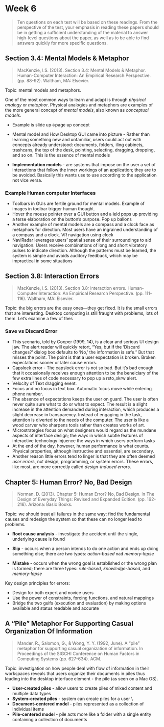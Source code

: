 # Week 6

> Ten questions on each test will be based on these readings. From the perspective of the test, your emphasis in reading these papers should be in getting a sufficient understanding of the material to answer high-level questions about the paper, as well as to be able to find answers quickly for more specific questions.

## Section 3.4: Mental Models & Metaphor

> MacKenzie, I.S. (2013). Section 3.4: Mental Models & Metaphor. Human-Computer Interaction: An Empirical Research Perspective. (pp. 88-92). Waltham, MA: Elsevier.

Topic: mental models and metaphors.

One of the most common ways to learn and adapt is through _physical analogy_ or _metaphor_. Physical analogies and metaphors are examples of the more general concept of _mental models_, also known as _conceptual models_.

- Example is slide up->page up concept
- Mental model and How Desktop GUI came into picture - Rather than learning something new and unfamiliar, users could act out with concepts already understood: documents, folders, iling cabinets, trashcans, the top of the desk, pointing, selecting, dragging, dropping, and so on. This is the essence of mental models

- **Implementation models** - are systems that impose on the user a set of interactions that follow the inner workings of an application; they are to be avoided. Basically this wants use to use according to the application not vice versa.

### Example Human computer Interfaces
- Toolbars in GUIs are fertile ground for mental models. Example of images in toolbar trigger human thought.
- Hover the mouse pointer over a GUI button and a ield pops up providing a terse elaboration on the button’s purpose. Pop up ballons
- Another example of mental models are a compass and a clock face as metaphors for direction. Most users have an ingrained understanding of a compass and a clock. VR navigation using clock
- NaviRadar leverages users’ spatial sense of their surroundings to aid navigation. Users receive combinations of long and short vibratory pulses to indicate direction. Although the patterns must be learned, the system is simple and avoids auditory feedback, which may be impractical in some situations

## Section 3.8: Interaction Errors

> MacKenzie, I.S. (2013). Section 3.8: Interaction errors. Human-Computer Interaction: An Empirical Research Perspective. (pp. 111-116). Waltham, MA: Elsevier.

Topic: the big errors are the easy ones—they get fixed. It is the small errors that are interesting. Desktop computing is still fraught with
problems, lots of them. Let’s examine a few of thes


### Save vs Discard Error
- This scenario, told by Cooper (1999, 14), is a clear and serious
UI design jaw. The alert reader will quickly retort, “Yes, but if the ‘Discard changes?’ dialog box defaults to ‘No,’ the information is safe.” But that misses the point. The point is that a user expectation is broken. Broken expectations sooner or later cause errors.
- Capslock error - The capslock error is not so bad. But it’s bad enough that it occasionally receives enough attention to be the beneiciary of the few extra lines of code necessary to pop up a rsto_xkrw alert.
- Velocity of Text dragging event. 
- Focus and no focus in text box. Automatic focus move while entering phone number.
- The absence of expectations keeps the user on guard. The user is often never quite sure what to do or what to expect. The result is a slight increase in the attention demanded during interaction, which produces a slight decrease in transparency. Instead of engaging in the task, attention is diverted to the needs of the computer. The user is like a wood carver who sharpens tools rather than creates works of art.
- Microstrategies focus on what designers would regard as the
mundane aspects of interface design; the ways in which subtle features of interactive technology injuence the ways in which users perform tasks
- At the end of the day, however, human performance is what counts. Physical properties, although instructive and essential, are secondary.
- Another reason little errors tend to linger is that they are often deemed _user errors_, not design, programming, or system errors. These errors, like most, are more correctly called _design-induced errors_.

## Chapter 5: Human Error? No, Bad Design

> Norman, D. (2013). Chapter 5: Human Error? No, Bad Design. In The Design of Everyday Things: Revised and Expanded Edition. (pp. 162-216). Arizona: Basic Books.

Topic: we should treat all failures in the same way: find the fundamental causes and redesign the system so that these can no longer lead to problems.

- **Root cause analysis** - investigate the accident until the single, underlying cause is found

- **Slip** - occurs when a person intends to do one action and ends up doing something else; there are two types: _action-based_ nad _memory-lapse_
- **Mistake** - occurs when the wrong goal is established or the wrong plan is formed; there are three types: _rule-based_, _knowledge-based_, and _memory-lapse_

Key design principles for errors:

- Design for both expert and novice users
- Use the power of constraints, forcing functions, and natural mappings
- Bridge the two gulfs (execution and evaluation) by making options available and status readable and accurate

## A “Pile” Metaphor For Supporting Casual Organization Of Information

> Mander, R., Salomon, G., & Wong, Y. Y. (1992, June). A “pile” metaphor for supporting casual organization of information. In Proceedings of the SIGCHI Conference on Human Factors in Computing Systems (pp. 627-634). ACM.

Topic: investigation on how people deal with flow of information in their workspaces reveals that users organize their documents in piles thus leading into the desktop interface element - the pile (as seen on a Mac OS).

- **User-created piles** - allow users to create piles of mixed content and multiple data types
- **System-created piles** - system can create piles for a user \
- **Document-centered model** - piles represented as a collection of individual items
- **Pile-centered model** - pile acts more like a folder with a single entity containing a collection of documents
